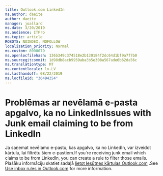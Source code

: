 ```yaml
---
title: Outlook.com LinkedIn
ms.author: daeite
author: daeite
manager: joallard
ms.date: 3/20/2019
ms.audience: ITPro
ms.topic: article
ROBOTS: NOINDEX, NOFOLLOW
localization_priority: Normal
ms.custom: 8000079
ms.openlocfilehash: 136b349c374518e2b130184f2dc64d1bf9a7f7b0
ms.sourcegitcommit: 1d98db8acb9959aba3b5e308a567ade6b62da56c
ms.translationtype: MT
ms.contentlocale: lv-LV
ms.lasthandoff: 08/22/2019
ms.locfileid: "36494354"
---
```

# <a name="issues-with-junk-email-claiming-to-be-from-linkedin"></a><span data-ttu-id="8ce7c-102">Problēmas ar nevēlamā e-pasta apgalvo, ka no LinkedIn</span><span class="sxs-lookup"><span data-stu-id="8ce7c-102">Issues with Junk email claiming to be from LinkedIn</span></span>

<span data-ttu-id="8ce7c-103">Ja saņemat nevēlamo e-pastu, kas apgalvo, ka no LinkedIn, var izveidot kārtulu, lai filtrētu šiem e-pastiem.</span><span class="sxs-lookup"><span data-stu-id="8ce7c-103">If you're receiving junk email which claims to be from LinkedIn, you can create a rule to filter those emails.</span></span>
<span data-ttu-id="8ce7c-104">Plašāku informāciju skatiet sadaļā [lietot Iesūtnes kārtulas Outlook.com](https://aka.ms/OutlookComInboxRules) .</span><span class="sxs-lookup"><span data-stu-id="8ce7c-104">See [Use inbox rules in Outlook.com](https://aka.ms/OutlookComInboxRules) for more information.</span></span>


